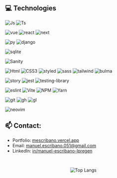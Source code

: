 ## **💻 Technologies**

![Js][js-shield] ![Ts][ts-shield]

![vue][vue] ![react][react-shield] ![next][next-shield]

![py][Python] ![django][django]

![sqlite][sqlite]

![Sanity][Sanity]

![Html][html-shield] ![CSS3][css-shield] ![styled][styled-shield]
![sass][sass-shield] ![tailwind][tailwind-shield] ![bulma][bulma]

![story][story-shield] ![jest][jest-shield] ![testing-library][testing-library]

![eslint][eslint-shield]
![Vite][vite] ![NPM][npm-shield] ![Yarn][yarn-shield]

![git][git-shield] ![gh][github-shield] ![gl][gitlab-shield]

![neovim][neovim-shield]

## **📫 Contact:**

- Portfolio: [mescribano.vercel.app](https://mescribano.vercel.app/)
- Email: manuel.escribano.051@gmail.com
- LinkedIn: [in/manuel-escribano-lpregen](https://www.linkedin.com/in/manuel-escribano-lpregen/)

<div align='center'>

</br>

![Top Langs](https://github-readme-stats.vercel.app/api/top-langs/?username=LPRegen&layout=compact)

</div>

<!-- Technologies -->

[js-shield]: https://img.shields.io/badge/JavaScript-323330?style=for-the-badge&logo=javascript&logoColor=F7DF1E
[ts-shield]: https://img.shields.io/badge/TypeScript-007ACC?style=for-the-badge&logo=typescript&logoColor=white
[html-shield]: https://img.shields.io/badge/HTML5-E34F26?style=for-the-badge&logo=html5&logoColor=white
[css-shield]: https://img.shields.io/badge/CSS3-1572B6?style=for-the-badge&logo=css3&logoColor=white
[react-shield]: https://img.shields.io/badge/React-20232A?style=for-the-badge&logo=react&logoColor=61DAFB
[jest-shield]: https://img.shields.io/badge/Jest-C21325?style=for-the-badge&logo=jest&logoColor=white
[tailwind-shield]: https://img.shields.io/badge/Tailwind_CSS-38B2AC?style=for-the-badge&logo=tailwind-css&logoColor=white
[next-shield]: https://img.shields.io/badge/next.js-000000?style=for-the-badge&logo=nextdotjs&logoColor=white
[styled-shield]: https://img.shields.io/badge/styled--components-DB7093?style=for-the-badge&logo=styled-components&logoColor=white
[sass-shield]: https://img.shields.io/badge/Sass-CC6699?style=for-the-badge&logo=sass&logoColor=white
[story-shield]: https://img.shields.io/badge/storybook-FF4785?style=for-the-badge&logo=storybook&logoColor=white
[eslint-shield]: https://img.shields.io/badge/eslint-3A33D1?style=for-the-badge&logo=eslint&logoColor=white
[npm-shield]: https://img.shields.io/badge/npm-CB3837?style=for-the-badge&logo=npm&logoColor=white
[yarn-shield]: https://img.shields.io/badge/Yarn-2C8EBB?style=for-the-badge&logo=yarn&logoColor=white
[git-shield]: https://img.shields.io/badge/GIT-E44C30?style=for-the-badge&logo=git&logoColor=white
[github-shield]: https://img.shields.io/badge/GitHub-100000?style=for-the-badge&logo=github&logoColor=white
[gitlab-shield]: https://img.shields.io/badge/gitlab-%23181717.svg?style=for-the-badge&logo=gitlab&logoColor=white
[neovim-shield]: https://img.shields.io/badge/NeoVim-%2357A143.svg?&style=for-the-badge&logo=neovim&logoColor=white
[testing-library]: https://img.shields.io/badge/-TestingLibrary-%23E33332?style=for-the-badge&logo=testig%20library&logoColor=white
[SQLite]: https://img.shields.io/badge/sqlite-%2307405e.svg?style=for-the-badge&logo=sqlite&logoCoor=white
[Django]: https://img.shields.io/badge/django-%23092E20.svg?style=for-the-badge&logo=django&logoColor=white
[Python]: https://img.shields.io/badge/python-3670A0?style=for-the-badge&logo=python&logoColor=ffdd54
[Sanity]: https://img.shields.io/badge/Sanity-CMS?style=for-the-badge&logo=Sanity&logoColor=%23FFFFFF&color=%23F03F2E
[Vue]: https://img.shields.io/badge/vuejs-%2335495e.svg?style=for-the-badge&logo=vuedotjs&logoColor=%234FC08D
[Bulma]: https://img.shields.io/badge/bulma-00D0B1?style=for-the-badge&logo=bulma&logoColor=white
[vite]: https://img.shields.io/badge/vite-%23646CFF.svg?style=for-the-badge&logo=vite&logoColor=white
